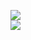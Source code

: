 [![](https://img.shields.io/badge/Made%20With-Github%20Spray-lightgrey.svg?style=for-the-badge&logo=github)](https://github.com/Annihil/github-spray#2360)  
[![](https://i.imgur.com/2DrTn0Z.gif)](https://github.com/Annihil/github-spray)